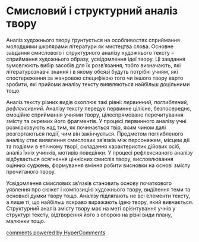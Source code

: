 <div id="hypercomments_widget" class="js-hypercomments-widget invisible"></div>

# Смисловий і структурний аналіз твору

Аналіз художнього твору ґрунтується на особливостях сприймання молодшими школярами літератури як мистецтва слова. Основне завдання смислового і структурного аналізу художнього тексту – сприймання художнього образу, усвідомлення ідеї твору. Ці завдання зумовлюють вибір засобів для їх розв’язання, тобто визначають, які літературознавчі знання і в якому обсязі будуть потрібні учням, які спостереження за жанровою специфікою того чи іншого твору варто зробити, які прийоми аналізу тексту виявляються найбільш доцільними тощо.

Аналіз тексту різних видів охоплює такі рівні: *первинний, поглиблений, рефлексивний*. Аналізу тексту передує первинне цілісне, безпосереднє, емоційне сприймання учнями твору, цілеспрямоване перечитування змісту та окремих його фрагментів. У процесі первинного аналізу учні розмірковують над тим, як починається твір, яким чином далі розгортаються події, чим він закінчується. Предметом поглибленого аналізу стає виявлення смислових зв’язків між персонажем, місцем дії та подіями в епічному творі, складання характеристик дійових осіб, аналіз їхніх учинків, мотивів поведінки. У процесі рефлексивного аналізу відбувається осягнення ціннісних смислів твору, висловлювання оцінних суджень, формування вміння робити висновки на основі змісту прочитаного твору.

Усвідомлення смислових зв’язків становить основу початкового уявлення про сюжет і композицію художнього твору, виділення теми та основної думки твору тощо. Аналізу підлягають не всі елементи тексту, а лише ті, що найбільш яскраво виражають ідею твору, який вивчається. Структурний аналіз змісту твору має на меті орієнтування учнів у структурі тексту, відтворення його з опорою на різні види плану, малюнки тощо.



<div class="js-hypercomments-container">
<a href="http://hypercomments.com" class="hc-link" title="comments widget">comments powered by HyperComments</a>
</div>